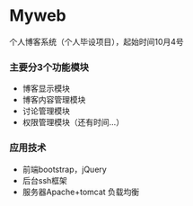 # Myweb
个人博客系统（个人毕设项目），起始时间10月4号

### 主要分3个功能模块
* 博客显示模块
* 博客内容管理模块
* 讨论管理模块
* 权限管理模块（还有时间...）

### 应用技术

* 前端bootstrap，jQuery
* 后台ssh框架
* 服务器Apache+tomcat 负载均衡
